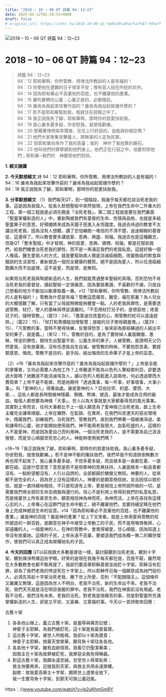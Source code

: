```yaml
---
title: "2018 – 10 – 06 QT 詩篇 94：12~23"
date: 2025-04-12T02:39:53+0800
draft: false
# original_url: https://cmtc.tw/2018-10-06-qt-%e8%a9%a9%e7%af%87-94%ef%bc%9a1223
---
```


![2018 – 10 – 06 QT 詩篇 94：12\~23](/images/qt.jpg   "2018 – 10 – 06 QT 詩篇 94：12\~23")

# 2018 – 10 – 06 QT 詩篇 94：12\~23

> 詩篇 94：12\~23  
> 94：12 耶和華啊，你所管教、用律法所教訓的人是有福的！  
> 94：13 你使他在遭難的日子得享平安；惟有惡人陷在所挖的坑中。  
> 94：14 因為耶和華必不丟棄他的百姓，也不離棄他的產業。  
> 94：15 審判要轉向公義；心裏正直的，必都隨從。  
> 94：16 誰肯為我起來攻擊作惡的？誰肯為我站起抵擋作孽的？  
> 94：17 若不是耶和華幫助我，我就住在寂靜之中了。  
> 94：18 我正說我失了腳，耶和華啊，那時你的慈愛扶助我。  
> 94：19 我心裏多憂多疑，你安慰我，就使我歡樂。  
> 94：20 那藉著律例架弄殘害、在位上行奸惡的，豈能與你相交嗎？  
> 94：21 他們大家聚集攻擊義人，將無辜的人定為死罪。  
> 94：22 但耶和華向來作了我的高臺；我的　神作了我投靠的磐石。  
> 94：23 他叫他們的罪孽歸到他們身上。他們正在行惡之中，他要剪除他們；耶和華─我們的　神要把他們剪除。

**1. 經文誦讀**

**2.  今天默想經文**
詩 94：12 耶和華啊，你所管教、用律法所教訓的人是有福的！  
94：16 誰肯為我起來攻擊作惡的？誰肯為我站起抵擋作孽的？  
94：18 我正說我失了腳，耶和華啊，那時你的慈愛扶助我。

**3. 分享默想經文**
（1）我們每天QT，到一個階段，我幾乎每天都在談治死老我的事。這是因為我個人，從長久默想聖經中突然發現，上帝在我們生命中二件重大的工程，第一個工程就是必須先徹底「治死老我」，第二個工程就是要在我們裏面「聖靈掌權新造的人」中，重新陶塑我們有基督的生命、性情與品格，也就是多結聖靈果子的意思，好預備將來成為天國子民進入永恆國度。我過去待過的教會不太講治死老我，因為沒有人想聽，講了恐怕嚇跑一堆信的不清不楚，迷迷糊糊的基督徒，這還得了。所以教會要多講慈愛、恩典、興盛、祝福。我過去也是這種觀念，但是QT「整本聖經」中才發現，神的慈愛、恩典、憐憫、祝福，都是在幫助我們，給我們機會治死老我的罪性，而不是一再滿足我們的老我私慾。這就好像一個人罹癌，醫生愛病人的方式，就是要幫助病人徹底消滅癌細胞，改變致癌的飲食與錯誤的生活習性，重新塑造一個完全健康的體質。絕不是因為愛人，所以任憑癌細胞擴大而不加處理，這不是愛，而是恨，是無知。

如果用治死老我與陶塑新造的人生，我們就能貫通整本聖經的真理。否則恐怕不肯治死老我的基督徒，讀起聖經一定很痛苦，因為要跳著讀，不喜歡的不讀，只挑自己想看的地方不斷加以斷章取義一番。v12「耶和華啊，你所管教、用律法所教訓的人是有福的！」管教為什麼是有福？管教這麼痛苦，難受，福在那裏？為人兒女的大概很難了解，只有當了父母就稍微能夠體會一點。人的老我與罪性，是需要透過管教、杖打，使人的愚昧與悖逆遠離的。「不忍用杖打兒子的，是恨惡他；疼愛兒子的，隨時管教。」（箴13：24）、「愚蒙迷住孩童的心，用管教的杖可以遠遠趕除。」（箴22：15）、「杖打和責備能加增智慧；放縱的兒子使母親羞愧。」（箴29：15）、「凡管教的事，當時不覺得快樂，反覺得愁苦；後來卻為那經練過的人結出平安的果子，就是義。」（來12：11）。管教的目的，是為了要除掉人裏面驕傲、愚昧、悖逆的罪性，期待生出聖靈平安、公義生命的果子。人被管教，是證明天父仍然愛我，沒有放棄我，沒有任憑我自生自滅。被管教的時候，不要抱怨苦毒，要趕緊感恩、悔改。管教不是目的，是手段，結出悔改的生命果子才是上帝的旨意。

（2）v16「誰肯為我起來攻擊作惡的？誰肯為我站起抵擋作孽的？」上帝是全能的掌權者，又何必需要人為他工作？上帝難道不能為以色列人擊殺歌利亞，卻要透過大衛嗎？祂難道不能消滅埃及人，讓以色列人輕鬆進入迦南地，何必透過摩西大費周章？上帝不是不能做，而是祂期待「透過萬事，每一件事，好事壞事，大事小事」，叫「愛神的人」得著益處。誰是愛神的人？亞伯拉罕、約瑟、摩西、大衛…，這些人都是長時間被神隱藏、預備、熬煉、塑造，最後才能成為合用的器皿。每個人都想要為神做「大事」，世人以為大事就是大家都看得見的風光事業。其實對上帝而言，任何大事都比不上一個人願意為了愛神捨己治死老我，獻上生命主權完全謙卑順服。上帝在曠野、在監獄、在異邦，在我們叫苦連天的惡劣環境中，隱藏我們，訓練我們，治死我們、管教我們，直到我們帶著一個被煉淨過，柔和謙卑的心靈，祂才能開始使用我們。神不能用老我很大、血氣旺盛的人，這樣的人不是愛神，而是因為愛自己而利用神。一個治死老我的人，是不需要為自己汲汲營營，而是甘心順服至死忠心的人。神能夠使用我們嗎？

v18\~19「我正說我失了腳，耶和華啊，那時你的慈愛扶助我。我心裏多憂多疑，你安慰我，就使我歡樂。」若不是神不斷的攙扶我們，我們早就不知道跌倒無數次再也爬不起來了。我心裏多憂多疑，不但多憂多疑，而且根本是一直都在憂、一直都在疑。這是什麼意思？意思是若不是倚靠神的恩典扶持，人裏面根本一點良善都沒有、一點盼望都沒有，人引以自誇的，全部都歸於驕傲又無知。神要的人，從來都不是完全的人，因為世上沒有這樣的人。神要的是願意相信祂，並且因信以致於信，就是一直持續地相信，不只是知道有上帝，更是相信上帝所說所做的一切，是需要我們用全部的生命去順服與遵行的。信心不是利用上帝得到我們的私意私慾，而是捨棄世上所有甚至生命，願意相信神為神而死，為神而活。上帝在尋找有這樣心志的人，上帝專心在這群門徒生命中動工，絕不離棄他們，並要持續定睛在他們身上完成神塑造生命的旨意。v14「因為耶和華必不丟棄他的百姓，也不離棄他的產業。」誰是神的百姓？誰是神的產業？從上下文來看，就是上帝用愛與管教的杖所塑造的一群百姓，是願意在神手中接受上帝動工的子民，而不是用嘴唇敬拜，心卻遠離的人。一個愛神的人，在神的管教中，會覺得被愛，甘心順服，因為知道上帝沒有放棄祂。這樣的子民，上帝永遠不丟棄，要塑造我們成為獨一無二的曠世傑作，使我們可以真正成為榮耀祂名的子民。

**4. 今天的回應**
QT以前我跟大多數基督徒一樣，最討厭聽到治死老我，聽到十字架，聽到煉淨熬煉這些字眼。好笑的是現在我幾乎每天都在提，百提不厭，雖然現在大多數教會也都不敢再提了，我卻仍要高舉耶穌基督並祂釘十字架。耶穌沒有犯罪，卻為了我們老我的悖逆死在十字架上。所以耶穌呼召每一個願意成為祂門徒的人，必須先背起十字架治死老我，撇下世上所愛，否則「不配跟隨主」。這個條件又嚴厲又無理，這是因為世人不明白，老我不治死，新的生命出不來。老我不治死，我們天天就是活在明目張膽的罪中。老我不治死，我們在神面前沒有用處。老我不治死，我們沒有未來。老我的治死，對老我是很痛苦的事，但是對聖靈所充滿掌權新造的人生，卻是又平安、又喜樂、又蒙福的事。今天以一首詩歌來回應：

古舊十架  
1. 各各他山嶺上，矗立古舊十架，是羞辱與痛苦記號；  
神愛子主耶穌，為我們被釘死，這十架是我最愛最寶。  
2. 這古舊十字架，被世人所輕視，我卻以十架為寶貴；  
神愛子主耶穌，捨棄天堂榮華，願背負十架往各各他。  
3. 各各他十字架，雖有血跡斑斑，我看它仍聖潔華美；  
因救主在十架為我罪被釘死，我罪惡全赦免得稱義。  
4. 對這古舊十架，我願永遠忠誠，甘受世人辱駡恥笑；  
救主快要再來，迎接我到天家，與救主共用永遠榮耀。  
副歌：故我愛高舉主十字架，願將世上虛榮全放下，  
我一生要背負十字架，到那天可換公義冠冕。

https：//www.youtube.com/watch?v=lp2uKhmGmRY
